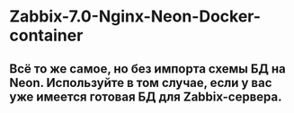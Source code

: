 # Zabbix-7.0-Nginx-Neon-Docker-container
## Всё то же самое, но без импорта схемы БД на Neon. Используйте в том случае, если у вас уже имеется готовая БД для Zabbix-сервера.
